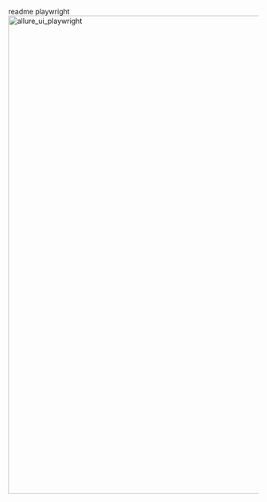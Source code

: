 readme playwright
<img width="960" alt="allure_ui_playwright" src="https://user-images.githubusercontent.com/67972489/191495367-7b54a84e-ffbd-4e17-95f3-ee30a3f615b7.png">

